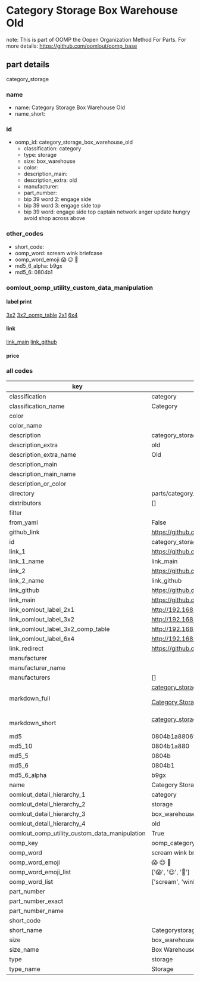 # Category Storage Box Warehouse Old  

note: This is part of OOMP the Oopen Organization Method For Parts. For more details: https://github.com/oomlout/oomp_base

##  part details
  



category_storage



### name
* name: Category Storage Box Warehouse Old
* name_short: 
### id
* oomp_id: category_storage_box_warehouse_old
  * classification: category
  * type: storage
  * size: box_warehouse
  * color: 
  * description_main: 
  * description_extra: old
  * manufacturer: 
  * part_number: 
  * bip 39 word 2: engage side
  * bip 39 word 3: engage side top
  * bip 39 word: engage side top captain network anger update hungry avoid shop across above

### other_codes
* short_code: 
* oomp_word: scream wink briefcase
* oomp_word_emoji :scream: :wink: :briefcase:
* md5_6_alpha: b9gx
* md5_6: 0804b1






### oomlout_oomp_utility_custom_data_manipulation
#### label print
[3x2](http://192.168.1.245:1112/?label=oomp%20b9gx)
[3x2_oomp_table](http://192.168.1.108:1112/?label=oomp%20b9gx)
[2x1](http://192.168.1.242:1112/?label=oomp%20b9gx)
[6x4](http://192.168.1.55:1112/?label=oomp%20b9gx)    

#### link

[link_main](https://github.com/oomlout/oomlout_oomp_version_1_messy/tree/main/parts/category_storage_box_warehouse_old) [link_github](https://github.com/oomlout/oomlout_oomp_version_1_messy/tree/main/parts/category_storage_box_warehouse_old)                             

#### price







### all codes 
| key | value |  
| --- | --- |  
| classification | category |  
| classification_name | Category |  
| color |  |  
| color_name |  |  
| description | category_storage |  
| description_extra | old |  
| description_extra_name | Old |  
| description_main |  |  
| description_main_name |  |  
| description_or_color |   |  
| directory | parts/category_storage_box_warehouse_old |  
| distributors | [] |  
| filter |  |  
| from_yaml | False |  
| github_link | https://github.com/oomlout/oomlout_oomp_part_src/tree/main/parts/category_storage_box_warehouse_old |  
| id | category_storage_box_warehouse_old |  
| link_1 | https://github.com/oomlout/oomlout_oomp_version_1_messy/tree/main/parts/category_storage_box_warehouse_old |  
| link_1_name | link_main |  
| link_2 | https://github.com/oomlout/oomlout_oomp_version_1_messy/tree/main/parts/category_storage_box_warehouse_old |  
| link_2_name | link_github |  
| link_github | https://github.com/oomlout/oomlout_oomp_version_1_messy/tree/main/parts/category_storage_box_warehouse_old |  
| link_main | https://github.com/oomlout/oomlout_oomp_version_1_messy/tree/main/parts/category_storage_box_warehouse_old |  
| link_oomlout_label_2x1 | http://192.168.1.242:1112/?label=oomp%20b9gx |  
| link_oomlout_label_3x2 | http://192.168.1.245:1112/?label=oomp%20b9gx |  
| link_oomlout_label_3x2_oomp_table | http://192.168.1.108:1112/?label=oomp%20b9gx |  
| link_oomlout_label_6x4 | http://192.168.1.55:1112/?label=oomp%20b9gx |  
| link_redirect | https://github.com/oomlout/oomlout_oomp_version_1_messy/tree/main/parts/category_storage_box_warehouse_old |  
| manufacturer |  |  
| manufacturer_name |  |  
| manufacturers | [] |  
| markdown_full | [category_storage_box_warehouse_old](none)<br>[](none)<br>[Category Storage Box Warehouse Old](none)<br><br> |  
| markdown_short | [category_storage_box_warehouse_old](none)<br><br> |  
| md5 | 0804b1a8806f5dd022ca6223c9f1fa52 |  
| md5_10 | 0804b1a880 |  
| md5_5 | 0804b |  
| md5_6 | 0804b1 |  
| md5_6_alpha | b9gx |  
| name | Category Storage Box Warehouse Old |  
| oomlout_detail_hierarchy_1 | category |  
| oomlout_detail_hierarchy_2 | storage |  
| oomlout_detail_hierarchy_3 | box_warehouse |  
| oomlout_detail_hierarchy_4 | old |  
| oomlout_oomp_utility_custom_data_manipulation | True |  
| oomp_key | oomp_category_storage_box_warehouse_old |  
| oomp_word | scream wink briefcase |  
| oomp_word_emoji | :scream: :wink: :briefcase: |  
| oomp_word_emoji_list | [':scream:', ':wink:', ':briefcase:'] |  
| oomp_word_list | ['scream', 'wink', 'briefcase'] |  
| part_number |  |  
| part_number_exact |  |  
| part_number_name |  |  
| short_code |  |  
| short_name | Categorystorage |  
| size | box_warehouse |  
| size_name | Box Warehouse |  
| type | storage |  
| type_name | Storage |  
